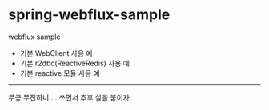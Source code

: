 # spring-webflux-sample

webflux sample 

- 기본 WebClient 사용 예
- 기본 r2dbc(ReactiveRedis) 사용 예
- 기본 reactive 모듈 사용 예

----------------

무긍 무진하니.... 쓰면서 추후 살을 붙이자
